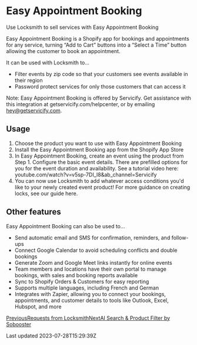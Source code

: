 # Easy Appointment Booking

Use Locksmith to sell services with Easy Appointment Booking

Easy Appointment Booking is a Shopify app for bookings and appointments for any service, turning “Add to Cart” buttons into a “Select a Time” button allowing the customer to book an appointment.

It can be used with Locksmith to…

- Filter events by zip code so that your customers see events available in their region
- Password protect services for only those customers that can access it

Note: Easy Appointment Booking is offered by Servicify. Get assistance with this integration at getservicify.com/helpcenter, or by emailing hey@getservicify.com.

## Usage

1. Choose the product you want to use with Easy Appointment Booking
2. Install the Easy Appointment Booking app from the Shopify App Store
3. In Easy Appointment Booking, create an event using the product from Step 1. Configure the basic event details. There are prefilled options for you for the event duration and availability. See a tutorial video here: youtube.com/watch?v=v5sp-7DI\_I8&ab\_channel=Servicify
4. You can now use Locksmith to add whatever access conditions you'd like to your newly created event product! For more guidance on creating locks, see our guide here.

## Other features

Easy Appointment Booking can also be used to...

- Send automatic email and SMS for confirmation, reminders, and follow-ups
- Connect Google Calendar to avoid scheduling conflicts and double bookings
- Generate Zoom and Google Meet links instantly for online events
- Team members and locations have their own portal to manage bookings, with sales and booking reports available
- Sync to Shopify Orders & Customers for easy reporting
- Supports multiple languages, including French and German
- Integrates with Zapier, allowing you to connect your bookings, appointments, and customer details to tools like Outlook, Excel, Hubspot, and more

[PreviousRequests from Locksmith](/developer-tools/requests-from-locksmith)[NextAI Search & Product Filter by Sobooster](/app-integrations/ai-search-and-product-filter-by-sobooster)

Last updated 2023-07-28T15:29:39Z